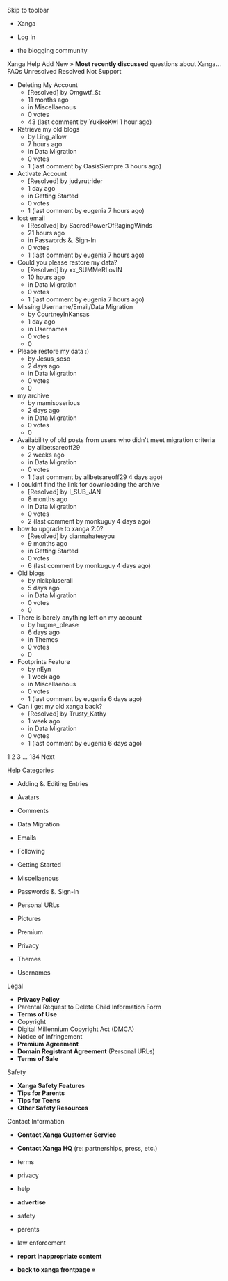 Skip to toolbar

*   Xanga

*   Log In

*   the blogging community

Xanga Help Add New » **Most recently discussed** questions about Xanga… FAQs Unresolved Resolved Not Support

*   Deleting My Account
    *   \[Resolved\] by Omgwtf\_St
    *   11 months ago
    *   in Miscellaenous
    *   0 votes
    *   43 (last comment by YukikoKwl 1 hour ago)
*   Retrieve my old blogs
    *   by Ling\_allow
    *   7 hours ago
    *   in Data Migration
    *   0 votes
    *   1 (last comment by OasisSiempre 3 hours ago)
*   Activate Account
    *   \[Resolved\] by judyrutrider
    *   1 day ago
    *   in Getting Started
    *   0 votes
    *   1 (last comment by eugenia 7 hours ago)
*   lost email
    *   \[Resolved\] by SacredPowerOfRagingWinds
    *   21 hours ago
    *   in Passwords &. Sign-In
    *   0 votes
    *   1 (last comment by eugenia 7 hours ago)
*   Could you please restore my data?
    *   \[Resolved\] by xx\_SUMMeRLovIN
    *   10 hours ago
    *   in Data Migration
    *   0 votes
    *   1 (last comment by eugenia 7 hours ago)
*   Missing Username/Email/Data Migration
    *   by CourtneyInKansas
    *   1 day ago
    *   in Usernames
    *   0 votes
    *   0
*   Please restore my data :)
    *   by Jesus\_soso
    *   2 days ago
    *   in Data Migration
    *   0 votes
    *   0
*   my archive
    *   by mamisoserious
    *   2 days ago
    *   in Data Migration
    *   0 votes
    *   0
*   Availability of old posts from users who didn't meet migration criteria
    *   by allbetsareoff29
    *   2 weeks ago
    *   in Data Migration
    *   0 votes
    *   1 (last comment by allbetsareoff29 4 days ago)
*   I couldnt find the link for downloading the archive
    *   \[Resolved\] by I\_SUB\_JAN
    *   8 months ago
    *   in Data Migration
    *   0 votes
    *   2 (last comment by monkuguy 4 days ago)
*   how to upgrade to xanga 2.0?
    *   \[Resolved\] by diannahatesyou
    *   9 months ago
    *   in Getting Started
    *   0 votes
    *   6 (last comment by monkuguy 4 days ago)
*   Old blogs
    *   by nickpluserall
    *   5 days ago
    *   in Data Migration
    *   0 votes
    *   0
*   There is barely anything left on my account
    *   by hugme\_please
    *   6 days ago
    *   in Themes
    *   0 votes
    *   0
*   Footprints Feature
    *   by nEyn
    *   1 week ago
    *   in Miscellaenous
    *   0 votes
    *   1 (last comment by eugenia 6 days ago)
*   Can i get my old xanga back?
    *   \[Resolved\] by Trusty\_Kathy
    *   1 week ago
    *   in Data Migration
    *   0 votes
    *   1 (last comment by eugenia 6 days ago)

1 2 3 ... 134 Next

Help Categories

*   Adding &. Editing Entries
*   Avatars
*   Comments
*   Data Migration
*   Emails
*   Following
*   Getting Started
*   Miscellaenous

*   Passwords &. Sign-In
*   Personal URLs
*   Pictures
*   Premium
*   Privacy
*   Themes
*   Usernames

Legal

*   **Privacy Policy**
*   Parental Request to Delete Child Information Form
*   **Terms of Use**
*   Copyright
*   Digital Millennium Copyright Act (DMCA)
*   Notice of Infringement
*   **Premium Agreement**
*   **Domain Registrant Agreement** (Personal URLs)
*   **Terms of Sale**

Safety

*   **Xanga Safety Features**
*   **Tips for Parents**
*   **Tips for Teens**
*   **Other Safety Resources**

Contact Information

*   **Contact Xanga Customer Service**
*   **Contact Xanga HQ** (re: partnerships, press, etc.)

*   terms
*   privacy
*   help
*   **advertise**

*   safety
*   parents
*   law enforcement
*   **report inappropriate content**

*   **back to xanga frontpage »**